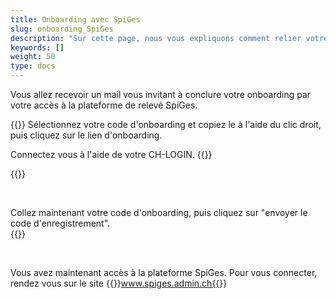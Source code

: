 ```yaml
---
title: Onboarding avec SpiGes
slug: onboarding_SpiGes
description: "Sur cette page, nous vous expliquons comment relier votre CH-LOGIN avec SpiGes."
keywords: []
weight: 50
type: docs
---
```


Vous allez recevoir un mail vous invitant à conclure votre onboarding par votre accès à la plateforme de relevé SpiGes.

<!-- 1ere paire de colonnes -->

<div class="two_column">

<div class="left_col">
<!-- First column content goes here -->
{{<markdown>}}
Sélectionnez votre code d'onboarding et copiez le à l'aide du clic droit, puis cliquez sur le lien d'onboarding.

Connectez vous à l'aide de votre CH-LOGIN.
{{</markdown>}}
</div>

<div class="right_col">
<!-- Second column content goes here -->
{{<insertImage image="mail_onboarding.png" class="edge max-w-90">}}
</div>

</div>

&nbsp;

<!-- Deuxième paire de colonnes -->

<div class="two_column">

<div class="left_col">
<!-- First column content goes here -->
Collez maintenant votre code d'onboarding, puis cliquez sur "envoyer le code d'enregistrement".
</div>

<div class="right_col">
<!-- Second column content goes here -->
{{<insertImage image="enregistrement.png" class="edge max-w-90">}}
</div>

</div>

&nbsp;

Vous avez maintenant accès à la plateforme SpiGes. Pour vous connecter, rendez vous sur le site {{<link url="https://www.spiges.admin.ch/home" newTab="true">}}www.spiges.admin.ch{{</link>}}
<!--www.spiges.admin.ch-->